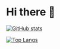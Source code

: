 # Hi there 👋

[![GitHub stats](https://github-readme-stats.vercel.app/api?username=franciscoBSalgueiro&count_private=true&show_icons=true&theme=tokyonight&hide=stars,issues)](https://youtu.be/TXluFmG_PCY)
  
[![Top Langs](https://github-readme-stats-francisco.vercel.app/api/top-langs/?username=franciscoBSalgueiro&theme=tokyonight&layout=compact&langs_count=8&hide=astro,cmake,ren'py,c%2B%2B)](https://youtu.be/TXluFmG_PCY)
